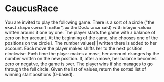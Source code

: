 # CaucusRace

You are invited to play the following game. There is a sort of a circle ("the exact shape doesn't matter", as the Dodo once said) with integer values written around it one by one. The player starts the game with a balance of zero on her account.
At the beginning of the game, she chooses one of the positions on the circle i. The number values[i] written there is added to her account. Each move the player makes shifts her to the next position clockwise. Each time the player makes a move, her account changes by the number written on the new position. If, after a move, her balance becomes zero or negative, the game is over. The player wins if she manages to go through the full circle.
Given the list of values, return the sorted list of winning start positions (0-based).
